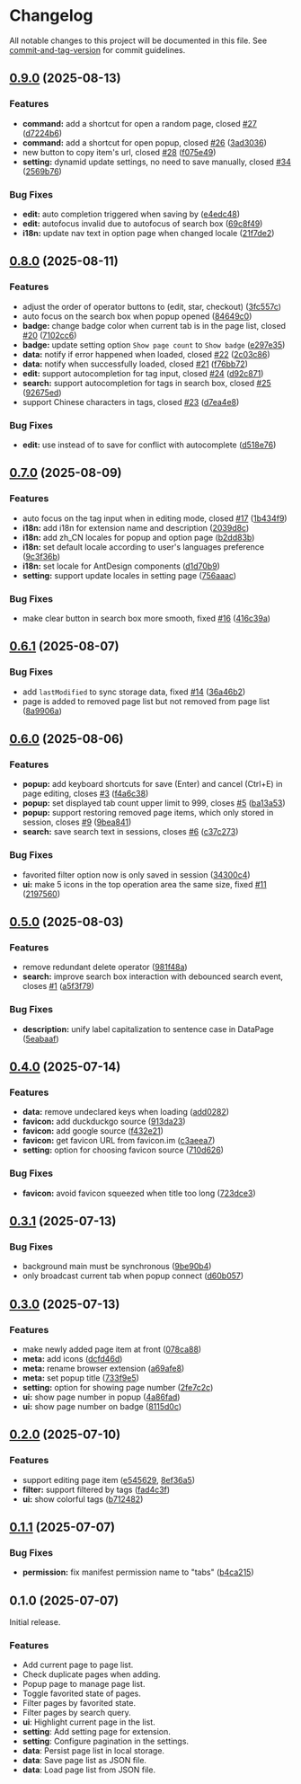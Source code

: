 # Changelog

All notable changes to this project will be documented in this file. See [commit-and-tag-version](https://github.com/absolute-version/commit-and-tag-version) for commit guidelines.

## [0.9.0](https://github.com/SuniRein/read-it-later/compare/v0.8.0...v0.9.0) (2025-08-13)


### Features

* **command:** add a shortcut for open a random page, closed [#27](https://github.com/SuniRein/read-it-later/issues/27) ([d7224b6](https://github.com/SuniRein/read-it-later/commit/d7224b6233cb2dc05a45a33ab5562b073ac1d0b3))
* **command:** add a shortcut for open popup, closed [#26](https://github.com/SuniRein/read-it-later/issues/26) ([3ad3036](https://github.com/SuniRein/read-it-later/commit/3ad3036284cb99e5464eb440e7ba4aa4324d2c9f))
* new button to copy item's url, closed [#28](https://github.com/SuniRein/read-it-later/issues/28) ([f075e49](https://github.com/SuniRein/read-it-later/commit/f075e49df3518d1b43f79cebf7c4f35807744650))
* **setting:** dynamid update settings, no need to save manually, closed [#34](https://github.com/SuniRein/read-it-later/issues/34) ([2569b76](https://github.com/SuniRein/read-it-later/commit/2569b76bac40f2f144382f8703b202785a09b8ea))


### Bug Fixes

* **edit:** auto completion triggered when saving by <Ctrl-Enter> ([e4edc48](https://github.com/SuniRein/read-it-later/commit/e4edc48f8066ec6777da6c43b2b809361dcb15a6))
* **edit:** autofocus invalid due to autofocus of search box ([69c8f49](https://github.com/SuniRein/read-it-later/commit/69c8f4985160f53a487d703785cc02b333905208))
* **i18n:** update nav text in option page when changed locale ([21f7de2](https://github.com/SuniRein/read-it-later/commit/21f7de21e9142f8495d76a1ac8d711c2bf44ba8c))

## [0.8.0](https://github.com/SuniRein/read-it-later/compare/v0.7.0...v0.8.0) (2025-08-11)


### Features

* adjust the order of operator buttons to (edit, star, checkout) ([3fc557c](https://github.com/SuniRein/read-it-later/commit/3fc557c907f78852a59ca149fac909a6b05b2344))
* auto focus on the search box when popup opened ([84649c0](https://github.com/SuniRein/read-it-later/commit/84649c00032b11d122aeb1621c52ee1587813565))
* **badge:** change badge color when current tab is in the page list, closed [#20](https://github.com/SuniRein/read-it-later/issues/20) ([7102cc6](https://github.com/SuniRein/read-it-later/commit/7102cc6727548a7f2063028947826ad189d3ccdf))
* **badge:** update setting option `Show page count` to `Show badge` ([e297e35](https://github.com/SuniRein/read-it-later/commit/e297e35f0813cc462ad4bd2c71d018fef02ea87f))
* **data:** notify if error happened when loaded, closed [#22](https://github.com/SuniRein/read-it-later/issues/22) ([2c03c86](https://github.com/SuniRein/read-it-later/commit/2c03c869f9c1ab52806cd49a83b3f75fc3f17b65))
* **data:** notify when successfully loaded, closed [#21](https://github.com/SuniRein/read-it-later/issues/21) ([f76bb72](https://github.com/SuniRein/read-it-later/commit/f76bb7207ee4345889291c091b556c1e4302b92f))
* **edit:** support autocompletion for tag input, closed [#24](https://github.com/SuniRein/read-it-later/issues/24) ([d92c871](https://github.com/SuniRein/read-it-later/commit/d92c871e5d66c98378ab00b15b28010f37793d7a))
* **search:** support autocompletion for tags in search box, closed [#25](https://github.com/SuniRein/read-it-later/issues/25) ([92675ed](https://github.com/SuniRein/read-it-later/commit/92675ed45711db73804e2d76b642053700b3b9c7))
* support Chinese characters in tags, closed [#23](https://github.com/SuniRein/read-it-later/issues/23) ([d7ea4e8](https://github.com/SuniRein/read-it-later/commit/d7ea4e845cffad4c0c1483998108b60659f075a7))


### Bug Fixes

* **edit:** use <Ctrl-Enter> instead of <Enter> to save for conflict with autocomplete ([d518e76](https://github.com/SuniRein/read-it-later/commit/d518e76d7d4fe7528fe50a61fc145623fdc341ec))

## [0.7.0](https://github.com/SuniRein/read-it-later/compare/v0.6.1...v0.7.0) (2025-08-09)


### Features

* auto focus on the tag input when in editing mode, closed [#17](https://github.com/SuniRein/read-it-later/issues/17) ([1b434f9](https://github.com/SuniRein/read-it-later/commit/1b434f99d57732e0e44149c97dfe181cb846627f))
* **i18n:** add i18n for extension name and description ([2039d8c](https://github.com/SuniRein/read-it-later/commit/2039d8c9d3e516104515c4eaa123ef946d823ee8))
* **i18n:** add zh_CN locales for popup and option page ([b2dd83b](https://github.com/SuniRein/read-it-later/commit/b2dd83be199a968a38b622c53f7bbcd35149024b))
* **i18n:** set default locale according to user's languages preference ([9c3f36b](https://github.com/SuniRein/read-it-later/commit/9c3f36b0a2714be6c53b864d2685d772f352d395))
* **i18n:** set locale for AntDesign components ([d1d70b9](https://github.com/SuniRein/read-it-later/commit/d1d70b9139f6aff7b15ee58edde15af6ffa8bde3))
* **setting:** support update locales in setting page ([756aaac](https://github.com/SuniRein/read-it-later/commit/756aaac9a5200966c1c3ee25f1e2d862f0665efc))


### Bug Fixes

* make clear button in search box more smooth, fixed [#16](https://github.com/SuniRein/read-it-later/issues/16) ([416c39a](https://github.com/SuniRein/read-it-later/commit/416c39a9cb88ee220941ba856dd3c5cf00aaef80))

## [0.6.1](https://github.com/SuniRein/read-it-later/compare/v0.6.0...v0.6.1) (2025-08-07)


### Bug Fixes

* add `lastModified` to sync storage data, fixed [#14](https://github.com/SuniRein/read-it-later/issues/14) ([36a46b2](https://github.com/SuniRein/read-it-later/commit/36a46b25a39f96d0e1a1768ff398bf0f3f20d718))
* page is added to removed page list but not removed from page list ([8a9906a](https://github.com/SuniRein/read-it-later/commit/8a9906a274367aa6708777daf8a7ce7b4af4ff87))

## [0.6.0](https://github.com/SuniRein/read-it-later/compare/v0.5.0...v0.6.0) (2025-08-06)


### Features

* **popup:** add keyboard shortcuts for save (Enter) and cancel (Ctrl+E) in page editing, closes [#3](https://github.com/SuniRein/read-it-later/issues/3) ([f4a6c38](https://github.com/SuniRein/read-it-later/commit/f4a6c38d4aaff87964888cbe858d54c0a5c4fd43))
* **popup:** set displayed tab count upper limit to 999, closes [#5](https://github.com/SuniRein/read-it-later/issues/5) ([ba13a53](https://github.com/SuniRein/read-it-later/commit/ba13a53422380e12fde5d7f0db976489a78717bb))
* **popup:** support restoring removed page items, which only stored in session, closes [#9](https://github.com/SuniRein/read-it-later/issues/9) ([9bea841](https://github.com/SuniRein/read-it-later/commit/9bea84105bd479efe5eb3fefaa331dd93deb62f9))
* **search:** save search text in sessions, closes [#6](https://github.com/SuniRein/read-it-later/issues/6) ([c37c273](https://github.com/SuniRein/read-it-later/commit/c37c273e5260568213abfd95f56ac55554834145))


### Bug Fixes

* favorited filter option now is only saved in session ([34300c4](https://github.com/SuniRein/read-it-later/commit/34300c487fdb131b704b1aca0ed78033248308be))
* **ui:** make 5 icons in the top operation area the same size, fixed [#11](https://github.com/SuniRein/read-it-later/issues/11) ([2197560](https://github.com/SuniRein/read-it-later/commit/2197560619cd8ef7cc984a7787e8bb418940f649))

## [0.5.0](https://github.com/SuniRein/read-it-later/compare/v0.4.0...v0.5.0) (2025-08-03)


### Features

* remove redundant delete operator ([981f48a](https://github.com/SuniRein/read-it-later/commit/981f48ab8456b9cc1778c85adb4013a4f8398002))
* **search:** improve search box interaction with debounced search event, closes [#1](https://github.com/SuniRein/read-it-later/issues/1) ([a5f3f79](https://github.com/SuniRein/read-it-later/commit/a5f3f7922f135e720ebcb4ef829ba02f4e33cefd))


### Bug Fixes

* **description:** unify label capitalization to sentence case in DataPage ([5eabaaf](https://github.com/SuniRein/read-it-later/commit/5eabaafab1ab5f446b1fa6a1a9c3bb6c729cd570))

## [0.4.0](https://github.com/SuniRein/read-it-later/compare/v0.3.1...v0.4.0) (2025-07-14)


### Features

* **data:** remove undeclared keys when loading ([add0282](https://github.com/SuniRein/read-it-later/commit/add028252617f91db2e8e801b160707fcd175eb3))
* **favicon:** add duckduckgo source ([913da23](https://github.com/SuniRein/read-it-later/commit/913da23c8285b17304c7a5dad12f285793c3fd6a))
* **favicon:** add google source ([f432e21](https://github.com/SuniRein/read-it-later/commit/f432e2187dd7a882bf5f7b14d8265521987ef3c0))
* **favicon:** get favicon URL from favicon.im ([c3aeea7](https://github.com/SuniRein/read-it-later/commit/c3aeea714af1e203dd09b834e52f8a00d0e104bf))
* **setting:** option for choosing favicon source ([710d626](https://github.com/SuniRein/read-it-later/commit/710d626facf1c3e33dd6d71487160376ebd92f89))


### Bug Fixes

* **favicon:** avoid favicon squeezed when title too long ([723dce3](https://github.com/SuniRein/read-it-later/commit/723dce3fc7661591493e7a7affb930232b0a1c77))

## [0.3.1](https://github.com/SuniRein/read-it-later/compare/v0.3.0...v0.3.1) (2025-07-13)


### Bug Fixes

* background main must be synchronous ([9be90b4](https://github.com/SuniRein/read-it-later/commit/9be90b439f5ecc22ca2b9ea7b4e6c9a89fdb1ff5))
* only broadcast current tab when popup connect ([d60b057](https://github.com/SuniRein/read-it-later/commit/d60b057c21b148a9160086378ec3fb0ec4f9a045))

## [0.3.0](https://github.com/SuniRein/read-it-later/compare/v0.2.0...v0.3.0) (2025-07-13)


### Features

* make newly added page item at front ([078ca88](https://github.com/SuniRein/read-it-later/commit/078ca886ae46d34c16c047bb6409d59d8f2492b3))
* **meta:** add icons ([dcfd46d](https://github.com/SuniRein/read-it-later/commit/dcfd46db093b9a1eb0abbe77b530b5d5039ed506))
* **meta:** rename browser extension ([a69afe8](https://github.com/SuniRein/read-it-later/commit/a69afe847784cda5f64b26d943ba41b72878cf0b))
* **meta:** set popup title ([733f9e5](https://github.com/SuniRein/read-it-later/commit/733f9e5666b6f3af8b156f9f300aeb5f6fe24301))
* **setting:** option for showing page number ([2fe7c2c](https://github.com/SuniRein/read-it-later/commit/2fe7c2ce11ab53f60540dd72a558dd64bcbb2038))
* **ui:** show page number in popup ([4a86fad](https://github.com/SuniRein/read-it-later/commit/4a86fad8db6141e88da98db9456be0aefd019e29))
* **ui:** show page number on badge ([8115d0c](https://github.com/SuniRein/read-it-later/commit/8115d0c0ff1b7a582c3748af9d8ec80d93f126ea))

## [0.2.0](https://github.com/SuniRein/read-it-later/compare/v0.1.1...v0.2.0) (2025-07-10)


### Features

* support editing page item ([e545629](https://github.com/SuniRein/read-it-later/commit/e545629b29ce882f765f61feff2f104e71fa8270), [8ef36a5](https://github.com/SuniRein/read-it-later/commit/8ef36a5c689a7a66e95d15ac185b9bd6cc22face))
* **filter:** support filtered by tags ([fad4c3f](https://github.com/SuniRein/read-it-later/commit/fad4c3fca5851e9135f27d730a093b349f224f00))
* **ui:** show colorful tags ([b712482](https://github.com/SuniRein/read-it-later/commit/b712482d5836bed2ccd92e1d27c8554d7f0f26cd))


## [0.1.1](https://github.com/SuniRein/read-it-later/compare/v0.1.0...v0.1.1) (2025-07-07)


### Bug Fixes

* **permission:** fix manifest permission name to "tabs" ([b4ca215](https://github.com/SuniRein/read-it-later/commit/b4ca2150c7287c5623b3e2b8a069ca111de4c51c))

## 0.1.0 (2025-07-07)

Initial release.

### Features

- Add current page to page list.
- Check duplicate pages when adding.
- Popup page to manage page list.
- Toggle favorited state of pages.
- Filter pages by favorited state.
- Filter pages by search query.
- **ui**: Highlight current page in the list.
- **setting**: Add setting page for extension.
- **setting**: Configure pagination in the settings.
- **data**: Persist page list in local storage.
- **data**: Save page list as JSON file.
- **data**: Load page list from JSON file.
